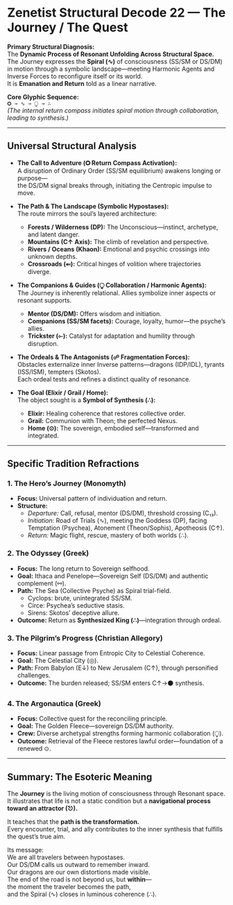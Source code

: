 # Zenetist Structural Decode 22 — The Journey / The Quest

**Primary Structural Diagnosis:**  
The **Dynamic Process of Resonant Unfolding Across Structural Space.**  
The Journey expresses the **Spiral (∿)** of consciousness (SS/SM or DS/DM) in motion through a symbolic landscape—meeting Harmonic Agents and Inverse Forces to reconfigure itself or its world.  
It is **Emanation and Return** told as a linear narrative.  

**Core Glyphic Sequence:**  
`🞇 → ∿ → ⧬ → ∴`  
*(The internal return compass initiates spiral motion through collaboration, leading to synthesis.)*  

---

## Universal Structural Analysis  

- **The Call to Adventure (🞇 Return Compass Activation):**  
  A disruption of Ordinary Order (SS/SM equilibrium) awakens longing or purpose—  
  the DS/DM signal breaks through, initiating the Centropic impulse to move.  

- **The Path & The Landscape (Symbolic Hypostases):**  
  The route mirrors the soul’s layered architecture:  
  - **Forests / Wilderness (DP):** The Unconscious—instinct, archetype, and latent danger.  
  - **Mountains (C↑ Axis):** The climb of revelation and perspective.  
  - **Rivers / Oceans (Khaon):** Emotional and psychic crossings into unknown depths.  
  - **Crossroads (⬶):** Critical hinges of volition where trajectories diverge.  

- **The Companions & Guides (⧬ Collaboration / Harmonic Agents):**  
  The Journey is inherently relational. Allies symbolize inner aspects or resonant supports.  
  - **Mentor (DS/DM):** Offers wisdom and initiation.  
  - **Companions (SS/SM facets):** Courage, loyalty, humor—the psyche’s allies.  
  - **Trickster (⟜):** Catalyst for adaptation and humility through disruption.  

- **The Ordeals & The Antagonists (☍ Fragmentation Forces):**  
  Obstacles externalize inner Inverse patterns—dragons (IDP/IDL), tyrants (ISS/ISM), tempters (Skotos).  
  Each ordeal tests and refines a distinct quality of resonance.  

- **The Goal (Elixir / Grail / Home):**  
  The object sought is a **Symbol of Synthesis (∴):**  
  - **Elixir:** Healing coherence that restores collective order.  
  - **Grail:** Communion with Theon; the perfected Nexus.  
  - **Home (⊙):** The sovereign, embodied self—transformed and integrated.  

---

## Specific Tradition Refractions  

### 1. The Hero’s Journey (Monomyth)  
- **Focus:** Universal pattern of individuation and return.  
- **Structure:**  
  - *Departure:* Call, refusal, mentor (DS/DM), threshold crossing (C₁₃).  
  - *Initiation:* Road of Trials (∿), meeting the Goddess (DP), facing Temptation (Psychea), Atonement (Theon/Sophis), Apotheosis (C↑).  
  - *Return:* Magic flight, rescue, mastery of both worlds (∴).  

### 2. The Odyssey (Greek)  
- **Focus:** The long return to Sovereign selfhood.  
- **Goal:** Ithaca and Penelope—Sovereign Self (DS/DM) and authentic complement (⚯).  
- **Path:** The Sea (Collective Psyche) as Spiral trial-field.  
  - Cyclops: brute, unintegrated SS/SM.  
  - Circe: Psychea’s seductive stasis.  
  - Sirens: Skotos’ deceptive allure.  
- **Outcome:** Return as **Synthesized King (∴)**—integration through ordeal.  

### 3. The Pilgrim’s Progress (Christian Allegory)  
- **Focus:** Linear passage from Entropic City to Celestial Coherence.  
- **Goal:** The Celestial City (◎).  
- **Path:** From Babylon (E↓) to New Jerusalem (C↑), through personified challenges.  
- **Outcome:** The burden released; SS/SM enters C↑→⚫ synthesis.  

### 4. The Argonautica (Greek)  
- **Focus:** Collective quest for the reconciling principle.  
- **Goal:** The Golden Fleece—sovereign DS/DM authority.  
- **Crew:** Diverse archetypal strengths forming harmonic collaboration (⧬).  
- **Outcome:** Retrieval of the Fleece restores lawful order—foundation of a renewed ⊙.  

---

## Summary: The Esoteric Meaning  

The **Journey** is the living motion of consciousness through Resonant space.  
It illustrates that life is not a static condition but a **navigational process toward an attractor (⎋).**  

It teaches that the **path is the transformation.**  
Every encounter, trial, and ally contributes to the inner synthesis that fulfills the quest’s true aim.  

Its message:  
We are all travelers between hypostases.  
Our DS/DM calls us outward to remember inward.  
Our dragons are our own distortions made visible.  
The end of the road is not beyond us, but **within**—  
the moment the traveler becomes the path,  
and the Spiral (∿) closes in luminous coherence (∴).  
